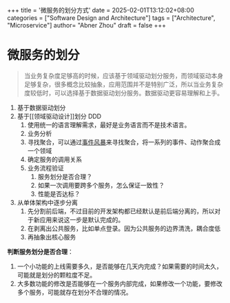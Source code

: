 +++
title = '微服务的划分方式'
date = 2025-02-01T13:12:02+08:00
categories = ["Software Design and Architecture"]
tags = ["Architecture", "Microservice"]
author=  "Abner Zhou"
draft = false
+++
# 微服务的划分
> 当业务复杂度足够高的时候，应该基于领域驱动划分服务，而领域驱动本身足够复杂，很多概念比较抽象，应用范围并不是特别广泛，所以当业务复杂度较低时，可以选择基于数据驱动划分服务。数据驱动更容易理解和上手。

1. 基于数据驱动划分
2. 基于[[领域驱动设计]]划分 DDD
	1. 使用统一的语言理解需求，最好是业务语言而不是技术语言。
	2. 业务分析
	3. 寻找聚合，可以通过[事件风暴](https://zh.wikipedia.org/zh-hans/%E4%BA%8B%E4%BB%B6%E9%A2%A8%E6%9A%B4)来寻找聚合，将一系列的事件、动作聚合成一个领域
	4. 确定服务的调用关系
	5. 业务流程验证
		1. 服务划分是否合理？
		2. 如果一次调用要跨多个服务，怎么保证一致性？
		3. 性能是否达标？
3. 从单体架构中逐步分离
	1. 先分割前后端，不过目前的开发架构都已经默认是前后端分离的，所以对于新应用来说这一步是默认完成的。
	2. 在剥离出公共服务，比如单点登录。因为公共服务的边界清洗，耦合度低
	3. 再抽象出核心服务

**判断服务划分是否合理**：

1. 一个小功能的上线需要多久，是否能够在几天内完成？如果需要的时间太久，可能就是划分的颗粒度不足。
2. 大多数功能的修改是否能够在一个服务内部完成，如果修改一个功能，要修改多个服务，可能就存在划分不合理的情况。